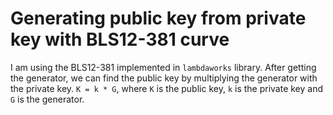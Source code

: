 # Generating public key from private key with BLS12-381 curve

I am using the BLS12-381 implemented in `lambdaworks` library.
After getting the generator, we can find the public key by multiplying the generator with the private key.
`K = k * G`, where `K` is the public key, `k` is the private key and `G` is the generator.


